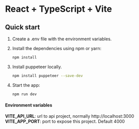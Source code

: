 # React + TypeScript + Vite

## Quick start

1. Create a .env file with the environment variables.

2. Install the dependencies using npm or yarn:

   ```bash
   npm install
   ```

3. Install puppeteer locally.
   ```bash
   npm install puppeteer --save-dev
   ```
4. Start the app:

   ```bash
   npm run dev
   ```

#### Environment variables

**VITE_API_URL**: url to api project, normally http://localhost:3000
**VITE_APP_PORT**: port to expose this project. Default 4000